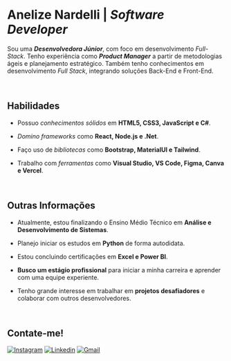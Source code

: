 <h1>Anelize Nardelli | <i>Software Developer</i></h1>

<p>Sou uma <i><b>Desenvolvedora Júnior</b></i>, com foco em desenvolvimento <i>Full-Stack</i>. Tenho experiência como <i><b>Product Manager</b></i> a partir de metodologias ágeis e planejamento estratégico. Também tenho conhecimentos em desenvolvimento <i>Full Stack</i>, integrando soluções Back-End e Front-End.</p>
<br>

<h2>Habilidades</h2>
  <ul>
    <li> <p>Possuo <i>conhecimentos sólidos</i> em <b>HTML5, CSS3, JavaScript e C#</b>.</p> </li>
    <li> <p><i>Domino frameworks</i> como <b>React, Node.js e .Net</b>.</p> </li>
    <li> <p>Faço uso de <i>bibliotecas</i> como <b>Bootstrap, MaterialUI e Tailwind</b>.</p> </li>
    <li> <p>Trabalho com <i>ferramentas</i> como <b>Visual Studio, VS Code, Figma, Canva e Vercel</b>.</p> </li>
  </ul> </br>

<h2>Outras Informações</h2>
  <ul>
    <li> <p>Atualmente, estou finalizando o Ensino Médio Técnico em <b>Análise e Desenvolvimento de Sistemas</b>.</p> </li>
    <li> <p>Planejo iniciar os estudos em <b>Python</b> de forma autodidata.</p> </li>
    <li> <p>Estou concluindo certificações em <b>Excel e Power BI</b>.</p> </li>
    <li> <p><b>Busco um estágio profissional</b> para iniciar a minha carreira e aprender com uma equipe experiente.</p> </li>
    <li> <p>Tenho grande interesse em trabalhar em <b>projetos desafiadores</b> e colaborar com outros desenvolvedores. </p> </li>
<!--     <li> <p>Desejo colaborar em projetos open-source e comunidades de desenvolvimento</p> </li> -->
  </ul> </br>

<h2>Contate-me!</h2>

[![Instagram](https://img.shields.io/badge/Instagram-E4405F?style=for-the-badge&logo=instagram&logoColor=white)](https://www.instagram.com/aa_nardelli/)
[![Linkedin](https://img.shields.io/badge/LinkedIn-0077B5?style=for-the-badge&logo=linkedin&logoColor=white)](https://www.linkedin.com/in/anelize-n4rdelli/)
[![Gmail](https://img.shields.io/badge/Gmail-D14836?style=for-the-badge&logo=gmail&logoColor=white)](mailto:nardellianelize20@gmail.com?subject=.&body=.)

